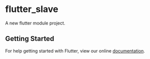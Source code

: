 # flutter_slave

A new flutter module project.

## Getting Started

For help getting started with Flutter, view our online
[documentation](https://flutter.dev/).

